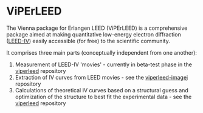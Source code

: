 # ViPErLEED
The Vienna package for Erlangen LEED (ViPErLEED) is a comprehensive package aimed at making quantitative low-energy electron diffraction ([LEED-IV](https://en.wikipedia.org/wiki/Low-energy_electron_diffraction)) easily accessible (for free) to the scientific community.

It comprises three main parts (conceptually independent from one another):

1. Measurement of LEED-IV 'movies' - currently in beta-test phase in the [viperleed](https://github.com/viperleed/viperleed) repository
2. Extraction of IV curves from LEED movies - see the [viperleed-imagej](https://github.com/viperleed/viperleed-imagej) repository
3. Calculations of theoretical IV curves based on a structural guess and optimization of the structure to best fit the experimental data - see the [viperleed](https://github.com/viperleed/viperleed) repository
